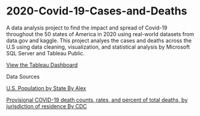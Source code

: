 # 2020-Covid-19-Cases-and-Deaths
A data analysis project to find the impact and spread of Covid-19 throughout the 50 states of America in 2020 using real-world datasets from data.gov and kaggle. 
This project analyes the cases and deaths across the U.S using data cleaning, visualization, and statistical analysis by Microsoft SQL Server and Tableau Public.
  
[View the Tableau Dashboard](https://public.tableau.com/views/2020CovidCasesAndDeaths/Dashboard1?:language=en-US&:sid=&:redirect=auth&:display_count=n&:origin=viz_share_link)

Data Sources

[U.S. Population by State By Alex](https://www.kaggle.com/datasets/alexandrepetit881234/us-population-by-state)

[Provisional COVID-19 death counts, rates, and percent of total deaths, by jurisdiction of residence By CDC](https://catalog.data.gov/dataset/provisional-covid-19-death-counts-rates-and-percent-of-total-deaths-by-jurisdiction-of-res)
